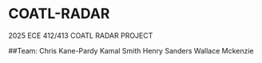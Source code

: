 # COATL-RADAR
2025 ECE 412/413 COATL RADAR PROJECT

##Team:
Chris Kane-Pardy
Kamal Smith
Henry Sanders
Wallace Mckenzie
